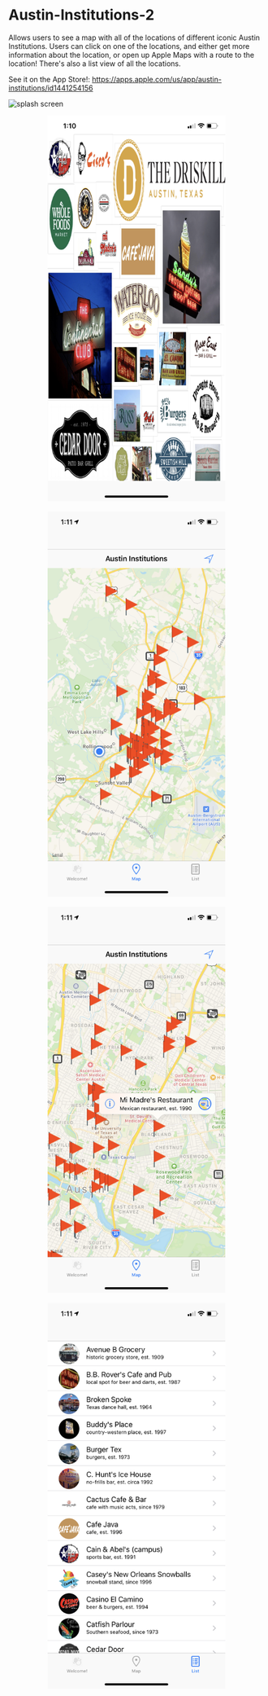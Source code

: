 # Austin-Institutions-2

Allows users to see a map with all of the locations of different iconic Austin Institutions. Users can click on one of the locations, and either get more information about the location, or open up Apple Maps with a route to the location! There's also a list view of all the locations.

See it on the App Store!: https://apps.apple.com/us/app/austin-institutions/id1441254156

![splash screen]()


<p align="center">
  <img src="https://github.com/JorgeAntonio512/Austin-Institutions-2/blob/master/IMG_2898.PNG?raw=true" width="350" title="splash screen"></br></br>
  <img src="https://github.com/JorgeAntonio512/Austin-Institutions-2/blob/master/IMG_2899.PNG?raw=true" width="350" title="map view"></br></br>
  <img src="https://github.com/JorgeAntonio512/Austin-Institutions-2/blob/master/IMG_2900.PNG?raw=true" width="350" title="specific location"></br></br>
  <img src="https://github.com/JorgeAntonio512/Austin-Institutions-2/blob/master/IMG_2901.PNG?raw=true" width="350" title="list view">
</p>
